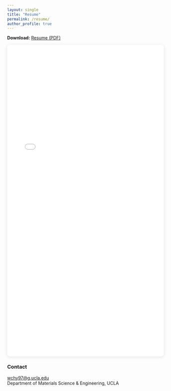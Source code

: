 ```yaml
---
layout: single
title: "Resume"
permalink: /resume/
author_profile: true
---
```


**Download:** [Resume (PDF)](/assets/files/Chenhaoyue_Wang_Resume.pdf)

<iframe src="/files/Chenhaoyue_Wang_Resume.pdf"
        width="100%" height="1000px"
        style="border: none; border-radius: 10px; box-shadow: 0 2px 12px rgba(0,0,0,0.1);"></iframe>

### Contact
wchy97@g.ucla.edu  
Department of Materials Science & Engineering, UCLA
